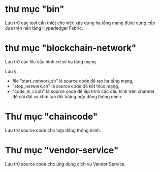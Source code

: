 # thư mục "bin"

Lưu trữ các tool cần thiết cho việc xây dựng hạ tầng mạng được cung cấp dựa trên nền tảng Hyperledger Fabric.

# thư mục "blockchain-network"

Lưu trữ các file cấu hình cơ sở hạ tầng mạng 

Lưu ý: 

+ file "start_network.sh" là source code để tạo hạ tầng mạng, 
+ "stop_network.sh" là source code để kết thúc mạng, 
+ "code_in_cli.sh" là source code để lập trình các cấu hình trên channel để cài đặt và khởi tạo đối tượng hợp đồng thông minh.
  
# Thư mục "chaincode" 

Lưu trữ source code cho hợp đồng thông minh.
   
# Thư mục "vendor-service"

Lưu trữ source code cho ứng dụng dịch vụ Vendor Service.
